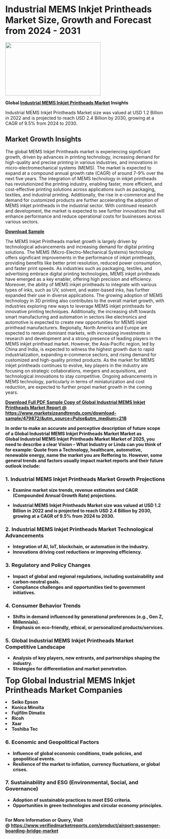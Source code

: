 <H1>Industrial MEMS Inkjet Printheads Market Size, Growth and Forecast from 2024 - 2031</H1><img class="aligncenter size-medium wp-image-584254" src="https://thirdeyenews.in/wp-content/uploads/2024/09/Global-Market-Research-300x168.jpeg" alt="" width="300" height="168" /><p><strong>Global&nbsp;<a href="https://www.marketsizeandtrends.com/download-sample/479872/&amp;utm_source=Pulse&amp;utm_medium=218">Industrial MEMS Inkjet Printheads Market</a> Insights</strong></p><p>Industrial MEMS Inkjet Printheads Market size was valued at USD 1.2 Billion in 2022 and is projected to reach USD 2.4 Billion by 2030, growing at a CAGR of 9.5% from 2024 to 2030.</p><p><h2>Market Growth Insights</h2> <p>The global MEMS Inkjet Printheads market is experiencing significant growth, driven by advances in printing technology, increasing demand for high-quality and precise printing in various industries, and innovations in micro-electromechanical systems (MEMS). The market is expected to expand at a compound annual growth rate (CAGR) of around 7-9% over the next five years. The integration of MEMS technology in inkjet printheads has revolutionized the printing industry, enabling faster, more efficient, and cost-effective printing solutions across applications such as packaging, textiles, and industrial printing. Additionally, the rise in e-commerce and the demand for customized products are further accelerating the adoption of MEMS inkjet printheads in the industrial sector. With continued research and development, the market is expected to see further innovations that will enhance performance and reduce operational costs for businesses across various sectors.</p> <p><strong><a href="#">Download Sample</a></strong></p> <p>The MEMS Inkjet Printheads market growth is largely driven by technological advancements and increasing demand for digital printing solutions. The MEMS (Micro-Electro-Mechanical Systems) technology offers significant improvements in the performance of inkjet printheads, providing benefits like better print resolution, reduced power consumption, and faster print speeds. As industries such as packaging, textiles, and advertising embrace digital printing technologies, MEMS inkjet printheads have emerged as a key enabler, offering high precision and efficiency. Moreover, the ability of MEMS inkjet printheads to integrate with various types of inks, such as UV, solvent, and water-based inks, has further expanded their use in diverse applications. The growing adoption of MEMS technology in 3D printing also contributes to the overall market growth, with industries exploring new ways to leverage MEMS inkjet printheads for innovative printing techniques. Additionally, the increasing shift towards smart manufacturing and automation in sectors like electronics and automotive is expected to create new opportunities for MEMS inkjet printhead manufacturers. Regionally, North America and Europe are expected to remain dominant markets, with increasing investments in research and development and a strong presence of leading players in the MEMS inkjet printhead market. However, the Asia-Pacific region, led by China and India, is expected to witness the highest growth due to rapid industrialization, expanding e-commerce sectors, and rising demand for customized and high-quality printed products. As the market for MEMS inkjet printheads continues to evolve, key players in the industry are focusing on strategic collaborations, mergers and acquisitions, and technological innovations to stay competitive. Ongoing advancements in MEMS technology, particularly in terms of miniaturization and cost reduction, are expected to further propel market growth in the coming years.</p> <p><strong><a href="#"></p><p><span class=""><strong>Download Full PDF Sample Copy of Global Industrial MEMS Inkjet Printheads Market Report</strong> @ <a href="https://www.marketsizeandtrends.com/download-sample/479872/&amp;utm_source=Pulse&amp;utm_medium=218" target="_blank">https://www.marketsizeandtrends.com/download-sample/479872/&amp;utm_source=Pulse&amp;utm_medium=218</a></span></p><p>In order to make an accurate and perceptive description of future scope of a Global&nbsp;Industrial MEMS Inkjet Printheads Market Market as Global&nbsp;Industrial MEMS Inkjet Printheads Market Market of 2025, you need to describe a clear Vision &ndash; What Industry or Linda can you think of for example: Quote from a Technology, healthcare, automotive, renewable energy, name the market you are Reffering to. However, some general trends and factors usually impact market reports and their future outlook include:</p><h3>1.&nbsp;<strong>Industrial MEMS Inkjet Printheads Market Growth Projections</strong></h3><ul><li>Examine market size trends, revenue estimates and CAGR (Compounded Annual Growth Rate) projections.</li><li><p>Industrial MEMS Inkjet Printheads Market size was valued at USD 1.2 Billion in 2022 and is projected to reach USD 2.4 Billion by 2030, growing at a CAGR of 9.5% from 2024 to 2030.</p></li></ul><h3>2.&nbsp;<strong>Industrial MEMS Inkjet Printheads Market Technological Advancements</strong></h3><ul><li>Integration of AI, IoT, blockchain, or automation in the industry.</li><li>Innovations driving cost reductions or improving efficiency.</li></ul><h3>3.&nbsp;<strong>Regulatory and Policy Changes</strong></h3><ul><li>Impact of global and regional regulations, including sustainability and carbon-neutral goals.</li><li>Compliance challenges and opportunities tied to government initiatives.</li></ul><h3>4.&nbsp;<strong>Consumer Behavior Trends</strong></h3><ul><li>Shifts in demand influenced by generational preferences (e.g., Gen Z, Millennials).</li><li>Emphasis on eco-friendly, ethical, or personalized products/services.</li></ul><h3>5.&nbsp;<strong>Global Industrial MEMS Inkjet Printheads Market Competitive Landscape</strong></h3><ul><li>Analysis of key players, new entrants, and partnerships shaping the industry.</li><li>Strategies for differentiation and market penetration.</li></ul><p data-pm-slice="1 1 []"><span style="color: inherit; font-family: inherit; font-size: 25px;">Top Global Industrial MEMS Inkjet Printheads Market Companies</span></p><div class="" data-test-id=""><p><li>Seiko Epson</li><li> Konica Minolta</li><li> Fujifilm Dimatix</li><li> Ricoh</li><li> Xaar</li><li> Toshiba Tec</li></p></div><h3>6.&nbsp;<strong>Economic and Geopolitical Factors</strong></h3><ul><li>Influence of global economic conditions, trade policies, and geopolitical events.</li><li>Resilience of the market to inflation, currency fluctuations, or global crises.</li></ul><h3>7.&nbsp;<strong>Sustainability and ESG (Environmental, Social, and Governance)</strong></h3><ul><li>Adoption of sustainable practices to meet ESG criteria.</li><li>Opportunities in green technologies and circular economy principles.</li></ul><h2><strong style="font-size: 14px;">For More Information or Query, Visit @&nbsp;</strong><a style="background-color: #ffffff; font-size: 14px;" href="https://www.marketsizeandtrends.com/report/industrial-mems-inkjet-printheads-market/" target="_blank">https://www.verifiedmarketreports.com/product/airport-passenger-boarding-bridge-market</a></h2>
